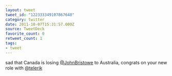 ```yaml
---
layout: tweet
tweet_id: "122333349107867648"
category: twitter
date: 2011-10-07T15:31:57.000Z
source: TweetDeck
favorite_count: 0
retweet_count: 1
tags:
- tweet
---
```


sad that Canada is losing [@JohnBristowe](https://twitter.com/@JohnBristowe) to Australia, congrats on your new role with [@telerik](https://twitter.com/@telerik)
